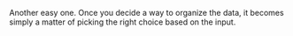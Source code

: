 Another easy one. Once you decide a way to organize the data, it becomes simply a matter of picking the right choice based on the input.
